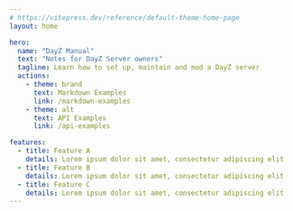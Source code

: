 ```yaml
---
# https://vitepress.dev/reference/default-theme-home-page
layout: home

hero:
  name: "DayZ Manual"
  text: "Notes for DayZ Server owners"
  tagline: Learn how to set up, maintain and mod a DayZ server
  actions:
    - theme: brand
      text: Markdown Examples
      link: /markdown-examples
    - theme: alt
      text: API Examples
      link: /api-examples

features:
  - title: Feature A
    details: Lorem ipsum dolor sit amet, consectetur adipiscing elit
  - title: Feature B
    details: Lorem ipsum dolor sit amet, consectetur adipiscing elit
  - title: Feature C
    details: Lorem ipsum dolor sit amet, consectetur adipiscing elit
---
```


